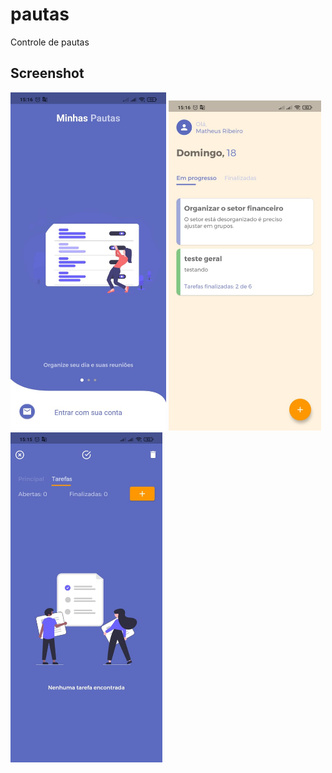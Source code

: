 # pautas
 Controle de pautas

## Screenshot

<img src="release/images/Login.jpeg?raw=true" width="49.5%" /> <img src="release/images/Pautas.jpeg?raw=true" width="48.25%" /> <img src="release/images/Tasks.jpeg?raw=true" width="48.25%" />